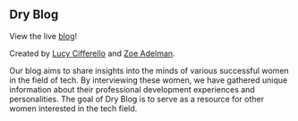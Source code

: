 ## Dry Blog

View the live [blog](http://goo.gl/dYdN77)!

Created by [Lucy Cifferello](https://github.com/elvece) and [Zoe Adelman](https://github.com/ZoeAde).

Our blog aims to share insights into the minds of various successful women in the field of tech. By interviewing these women, we have gathered unique information about their professional development experiences and personalities. The goal of Dry Blog is to serve as a resource for other women interested in the tech field.

